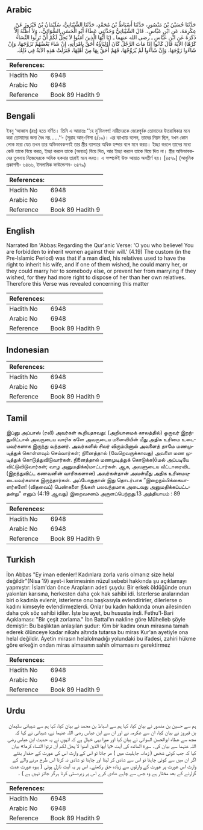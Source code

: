 ## Arabic


<div dir="rtl" lang="ar" style={{fontSize:'larger',backgroundColor:'#f8f9fa',padding:20}}>
حَدَّثَنَا حُسَيْنُ بْنُ مَنْصُورٍ، حَدَّثَنَا أَسْبَاطُ بْنُ مُحَمَّدٍ، حَدَّثَنَا الشَّيْبَانِيُّ، سُلَيْمَانُ بْنُ فَيْرُوزَ عَنْ عِكْرِمَةَ، عَنِ ابْنِ عَبَّاسٍ،‏.‏ قَالَ الشَّيْبَانِيُّ وَحَدَّثَنِي عَطَاءٌ أَبُو الْحَسَنِ السُّوَائِيُّ،، وَلاَ أَظُنُّهُ إِلاَّ ذَكَرَهُ عَنِ ابْنِ عَبَّاسٍ ـ رضى الله عنهما ـ ‏(‏يَا أَيُّهَا الَّذِينَ آمَنُوا لاَ يَحِلُّ لَكُمْ أَنْ تَرِثُوا النِّسَاءَ كَرْهًا‏)‏ الآيَةَ قَالَ كَانُوا إِذَا مَاتَ الرَّجُلُ كَانَ أَوْلِيَاؤُهُ أَحَقَّ بِامْرَأَتِهِ، إِنْ شَاءَ بَعْضُهُمْ تَزَوَّجَهَا، وَإِنْ شَاءُوا زَوَّجَهَا، وَإِنْ شَاءُوا لَمْ يُزَوِّجْهَا، فَهُمْ أَحَقُّ بِهَا مِنْ أَهْلِهَا، فَنَزَلَتْ هَذِهِ الآيَةُ فِي ذَلِكَ‏.‏
</div>
<div style={{backgroundColor:'#f8f9fa',padding:20, marginBottom: 10}}><table> <thead> <tr> <th>References:</th> <th></th> </tr> </thead> <tbody><tr><td>Hadith No</td><td>6948</td></tr><tr><td>Arabic No</td><td>6948</td></tr><tr><td>Reference</td><td>Book 89 Hadith 9</td></tr></tbody></table></div>

## Bengali


<div dir="ltr" lang="bn" style={{fontSize:'larger',backgroundColor:'#f8f9fa',padding:20}}>
ইবনু ‘আব্বাস (রাঃ) হতে বর্ণিত। তিনি এ আয়াতঃ ‘‘হে মু’মিনগণ! নারীদেরকে জোরপূর্বক তোমাদের উত্তরাধিকার মনে করা তোমাদের জন্য বৈধ নয়......’’- (সূরাহ আন্-নিসা ৪/১৯)। এর ব্যাখ্যায় বলেন, তাদের নিয়ম ছিল, যখন কোন লোক মারা যেত তখন তার অভিভাবকগণই তার স্ত্রীর ব্যাপারে অধিক হক্দার বলে মনে করত। ইচ্ছা করলে তাদের মধ্যে কেউ তাকে বিয়ে করত, ইচ্ছা করলে তাকে (অন্যত্র) বিয়ে দিত, আর ইচ্ছা করলে তাকে বিয়ে দিত না। স্ত্রীর অভিভাবকদের তুলনায় নিজেদেরকে অধিক হকদার তারাই মনে করত। এ সম্পর্কেই উক্ত আয়াত অবতীর্ণ হয়। [৪৫৭৯] (আধুনিক প্রকাশনী- ৬৪৬৬, ইসলামিক ফাউন্ডেশন- ৬৪৭৯)
</div>
<div style={{backgroundColor:'#f8f9fa',padding:20, marginBottom: 10}}><table> <thead> <tr> <th>References:</th> <th></th> </tr> </thead> <tbody><tr><td>Hadith No</td><td>6948</td></tr><tr><td>Arabic No</td><td>6948</td></tr><tr><td>Reference</td><td>Book 89 Hadith 9</td></tr></tbody></table></div>

## English


<div dir="ltr" lang="en" style={{fontSize:'larger',backgroundColor:'#f8f9fa',padding:20}}>
Narrated Ibn 'Abbas:Regarding the Qur'anic Verse: 'O you who believe! You are forbidden to inherit women against their will.' (4.19) The custom (in the Pre-lslamic Period) was that if a man died, his relatives used to have the right to inherit his wife, and if one of them wished, he could marry her, or they could marry her to somebody else, or prevent her from marrying if they wished, for they had more right to dispose of her than her own relatives. Therefore this Verse was revealed concerning this matter
</div>
<div style={{backgroundColor:'#f8f9fa',padding:20, marginBottom: 10}}><table> <thead> <tr> <th>References:</th> <th></th> </tr> </thead> <tbody><tr><td>Hadith No</td><td>6948</td></tr><tr><td>Arabic No</td><td>6948</td></tr><tr><td>Reference</td><td>Book 89 Hadith 9</td></tr></tbody></table></div>

## Indonesian


<div dir="ltr" lang="id" style={{fontSize:'larger',backgroundColor:'#f8f9fa',padding:20}}>

</div>
<div style={{backgroundColor:'#f8f9fa',padding:20, marginBottom: 10}}><table> <thead> <tr> <th>References:</th> <th></th> </tr> </thead> <tbody><tr><td>Hadith No</td><td>6948</td></tr><tr><td>Arabic No</td><td>6948</td></tr><tr><td>Reference</td><td>Book 89 Hadith 9</td></tr></tbody></table></div>

## Tamil


<div dir="ltr" lang="ta" style={{fontSize:'larger',backgroundColor:'#f8f9fa',padding:20}}>
இப்னு அப்பாஸ் (ரலி) அவர்கள் கூறியதாவது: (அறியாமைக் காலத்தில்) ஒருவர் இறந்துவிட்டால் அவருடைய வாரிசு களே அவருடைய மனைவியின் மீது அதிக உரிமை உடையவர்களாக இருந்து வந்தனர். அவர்களில் சிலர் விரும்பினால் அவளைத் தாமே மணமுடித்துக் கொள்ளவும் செய்வார்கள்; நினைத்தால் (வேறெவருக்காவது) அவளை மண முடித்துக் கொடுத்துவிடுவார்கள். நினைத்தால் மணமுடித்துக் கொடுக்க(ôமல் அப்படியே விட்டுவிடுவார்கள்; வாழ அனுமதிக்க)மாட்டார்கள். ஆக, அவளுடைய வீட்டாரைவிட (இறந்துவிட்ட கணவனின் வாரிசுகளான) அவர்கள்தான் அவள்மீது அதிக உரிமையுடையவர்களாக இருந்தார்கள். அப்போதுதான் இது தொடர்பாக “இறைநம்பிக்கையாளர்களே! (விதவைப்) பெண்களை நீங்கள் பலவந்தமாக அடைவது அனுமதிக்கப்பட்டதன்று” எனும் (4:19 ஆவது) இறைவசனம் அருளப்பெற்றது.13 அத்தியாயம் : 89
</div>
<div style={{backgroundColor:'#f8f9fa',padding:20, marginBottom: 10}}><table> <thead> <tr> <th>References:</th> <th></th> </tr> </thead> <tbody><tr><td>Hadith No</td><td>6948</td></tr><tr><td>Arabic No</td><td>6948</td></tr><tr><td>Reference</td><td>Book 89 Hadith 9</td></tr></tbody></table></div>

## Turkish


<div dir="ltr" lang="tr" style={{fontSize:'larger',backgroundColor:'#f8f9fa',padding:20}}>
İbn Abbas "Ey iman edenler! Kadınlara zorla varis olmanız size helal değildir"(Nisa 19) ayet-i kerimesinin nüzul sebebi hakkında şu açıklamayı yapmıştır: İslam'dan önce Arapların adeti şuydu: Bir erkek öldüğünde onun yakınları karısına, herkesten daha çok hak sahibi idi. İsterlerse aralarından biri o kadınla evlenir, isterlerse onu başkasıyla evlendirirler, dilerlerse o kadını kimseyle evlendirmezlerdi. Onlar bu kadın hakkında onun ailesinden daha çok söz sahibi idiler. İşte bu ayet, bu hususta indi. Fethu'l-Bari Açıklaması: "Bir çeşit zorlama." İbn Battal'ın nakline göre Mühelleb şöyle demiştir: Bu başlıktan anlaşılan şudur: Kim bir kadını onun mirasına tamah ederek ölünceye kadar nikahı altında tutarsa bu miras Kur'an ayetiyle ona helal değildir. Ayetin mirasın helalolmadığı yolundaki bu ifadesi, zahiri hükme göre erkeğin ondan miras almasının sahih olmamasını gerektirmez
</div>
<div style={{backgroundColor:'#f8f9fa',padding:20, marginBottom: 10}}><table> <thead> <tr> <th>References:</th> <th></th> </tr> </thead> <tbody><tr><td>Hadith No</td><td>6948</td></tr><tr><td>Arabic No</td><td>6948</td></tr><tr><td>Reference</td><td>Book 89 Hadith 9</td></tr></tbody></table></div>

## Urdu


<div dir="rtl" lang="ur" style={{fontSize:'larger',backgroundColor:'#f8f9fa',padding:20}}>
ہم سے حسین بن منصور نے بیان کیا، کہا ہم سے اسباط بن محمد نے بیان کیا، کہا ہم سے شیبانی سلیمان بن فیروز نے بیان کیا، ان سے عکرمہ نے اور ان سے ابن عباس رضی اللہ عنہما نے، شیبانی نے کہا کہ مجھ سے عطاء ابوالحسن السوائی نے بیان کیا اور میرا یہی خیال ہے کہ انہوں نے یہ حدیث ابن عباس رضی اللہ عنہما سے بیان کی۔ سورۃ المائدہ کی آیت «يا أيها الذين آمنوا لا يحل لكم أن ترثوا النساء كرها‏» بیان کیا کہ جب کوئی شخص ( زمانہ جاہلیت میں ) مر جاتا تو اس کے وارث اس کی عورت کے حقدار بنتے اگر ان میں سے کوئی چاہتا تو اس سے شادی کر لیتا اور چاہتا تو شادی نہ کرتا اس طرح مرنے والے کے وارث اس عورت پر عورت کے وارثوں سے زیادہ حق رکھتے۔ اس پر یہ آیت نازل ہوئی ( بیوہ عورت عدت گزارنے کے بعد مختار ہے وہ جس سے چاہے شادی کرے اس پر زبردستی کرنا ہرگز جائز نہیں ہے ) ۔
</div>
<div style={{backgroundColor:'#f8f9fa',padding:20, marginBottom: 10}}><table> <thead> <tr> <th>References:</th> <th></th> </tr> </thead> <tbody><tr><td>Hadith No</td><td>6948</td></tr><tr><td>Arabic No</td><td>6948</td></tr><tr><td>Reference</td><td>Book 89 Hadith 9</td></tr></tbody></table></div>